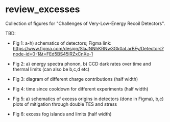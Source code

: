# review_excesses

Collection of figures for "Challenges of Very-Low-Energy Recoil Detectors".

TBD:

- Fig 1: a-h) schematics of detectors; Figma link: https://www.figma.com/design/SlaJNNhKRNw3Gk0aLarBFy/Detectors?node-id=0-1&t=FEd5BS45lRZxCnXe-1 

- Fig 2: a) energy spectra phonon, b) CCD dark rates over time and thermal limits (can also be b,c,d etc) 

- Fig 3: diagram of different charge contributions (half width) 

- Fig 4: time since cooldown for different experiments (half width) 

- Fig 5: a) schematics of excess origins in detectors (done in Figma), b,c) plots of mitigation through double TES and stress 

- Fig 6: excess fog islands and limits (half width) 
